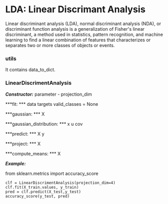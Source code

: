 # LDA: Linear Discrimant Analysis

Linear discriminant analysis (LDA), normal discriminant analysis (NDA), or discriminant function analysis is a generalization of Fisher's linear discriminant, a method used in statistics, pattern recognition, and machine learning to find a linear combination of features that characterizes or separates two or more classes of objects or events.

### utils

It contains data_to_dict.

### LinearDiscrimentAnalysis

***Constructor:*** parameter - projection_dim

***fit: *** 
data
targets
valid_classes = None

***gaussian: *** 
X


***gaussian_distribution: ***
x
u
cov

***predict: ***
X
y

***project: ***
X

***compute_means: ***
X


***Example:***


from sklearn.metrics import accuracy_score

```
clf = LinearDiscrimentAnalysis(projection_dim=4)
clf.fit(X_train.values, y_train)
pred = clf.predict(X_test,y_test)
accuracy_score(y_test, pred)
```
